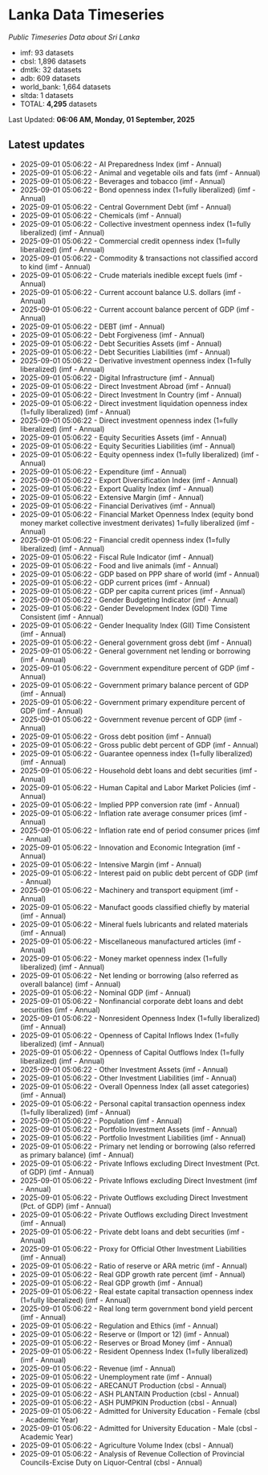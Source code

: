 # Lanka Data Timeseries
*Public Timeseries Data about Sri Lanka*

* imf: 93 datasets
* cbsl: 1,896 datasets
* dmtlk: 32 datasets
* adb: 609 datasets
* world_bank: 1,664 datasets
* sltda: 1 datasets
* TOTAL: **4,295** datasets

Last Updated: **06:06 AM, Monday, 01 September, 2025**

## Latest updates

* 2025-09-01 05:06:22 - AI Preparedness Index (imf - Annual)
* 2025-09-01 05:06:22 - Animal and vegetable oils and fats (imf - Annual)
* 2025-09-01 05:06:22 - Beverages and tobacco (imf - Annual)
* 2025-09-01 05:06:22 - Bond openness index (1=fully liberalized) (imf - Annual)
* 2025-09-01 05:06:22 - Central Government Debt (imf - Annual)
* 2025-09-01 05:06:22 - Chemicals (imf - Annual)
* 2025-09-01 05:06:22 - Collective investment openness index (1=fully liberalized) (imf - Annual)
* 2025-09-01 05:06:22 - Commercial credit openness index (1=fully liberalized) (imf - Annual)
* 2025-09-01 05:06:22 - Commodity & transactions not classified accord to kind (imf - Annual)
* 2025-09-01 05:06:22 - Crude materials inedible except fuels (imf - Annual)
* 2025-09-01 05:06:22 - Current account balance U.S. dollars (imf - Annual)
* 2025-09-01 05:06:22 - Current account balance percent of GDP (imf - Annual)
* 2025-09-01 05:06:22 - DEBT (imf - Annual)
* 2025-09-01 05:06:22 - Debt Forgiveness (imf - Annual)
* 2025-09-01 05:06:22 - Debt Securities Assets (imf - Annual)
* 2025-09-01 05:06:22 - Debt Securities Liabilities (imf - Annual)
* 2025-09-01 05:06:22 - Derivative investment openness index (1=fully liberalized) (imf - Annual)
* 2025-09-01 05:06:22 - Digital Infrastructure (imf - Annual)
* 2025-09-01 05:06:22 - Direct Investment Abroad (imf - Annual)
* 2025-09-01 05:06:22 - Direct Investment In Country (imf - Annual)
* 2025-09-01 05:06:22 - Direct investment liquidation openness index (1=fully liberalized) (imf - Annual)
* 2025-09-01 05:06:22 - Direct investment openness index (1=fully liberalized) (imf - Annual)
* 2025-09-01 05:06:22 - Equity Securities Assets (imf - Annual)
* 2025-09-01 05:06:22 - Equity Securities Liabilities (imf - Annual)
* 2025-09-01 05:06:22 - Equity openness index (1=fully liberalized) (imf - Annual)
* 2025-09-01 05:06:22 - Expenditure (imf - Annual)
* 2025-09-01 05:06:22 - Export Diversification Index (imf - Annual)
* 2025-09-01 05:06:22 - Export Quality Index (imf - Annual)
* 2025-09-01 05:06:22 - Extensive Margin (imf - Annual)
* 2025-09-01 05:06:22 - Financial Derivatives (imf - Annual)
* 2025-09-01 05:06:22 - Financial Market Openness Index (equity bond money market collective investment derivates) 1=fully liberalized (imf - Annual)
* 2025-09-01 05:06:22 - Financial credit openness index (1=fully liberalized) (imf - Annual)
* 2025-09-01 05:06:22 - Fiscal Rule Indicator (imf - Annual)
* 2025-09-01 05:06:22 - Food and live animals (imf - Annual)
* 2025-09-01 05:06:22 - GDP based on PPP share of world (imf - Annual)
* 2025-09-01 05:06:22 - GDP current prices (imf - Annual)
* 2025-09-01 05:06:22 - GDP per capita current prices (imf - Annual)
* 2025-09-01 05:06:22 - Gender Budgeting Indicator (imf - Annual)
* 2025-09-01 05:06:22 - Gender Development Index (GDI) Time Consistent (imf - Annual)
* 2025-09-01 05:06:22 - Gender Inequality Index (GII) Time Consistent (imf - Annual)
* 2025-09-01 05:06:22 - General government gross debt (imf - Annual)
* 2025-09-01 05:06:22 - General government net lending or borrowing (imf - Annual)
* 2025-09-01 05:06:22 - Government expenditure percent of GDP (imf - Annual)
* 2025-09-01 05:06:22 - Government primary balance percent of GDP (imf - Annual)
* 2025-09-01 05:06:22 - Government primary expenditure percent of GDP (imf - Annual)
* 2025-09-01 05:06:22 - Government revenue percent of GDP (imf - Annual)
* 2025-09-01 05:06:22 - Gross debt position (imf - Annual)
* 2025-09-01 05:06:22 - Gross public debt percent of GDP (imf - Annual)
* 2025-09-01 05:06:22 - Guarantee openness index (1=fully liberalized) (imf - Annual)
* 2025-09-01 05:06:22 - Household debt loans and debt securities (imf - Annual)
* 2025-09-01 05:06:22 - Human Capital and Labor Market Policies (imf - Annual)
* 2025-09-01 05:06:22 - Implied PPP conversion rate (imf - Annual)
* 2025-09-01 05:06:22 - Inflation rate average consumer prices (imf - Annual)
* 2025-09-01 05:06:22 - Inflation rate end of period consumer prices (imf - Annual)
* 2025-09-01 05:06:22 - Innovation and Economic Integration (imf - Annual)
* 2025-09-01 05:06:22 - Intensive Margin (imf - Annual)
* 2025-09-01 05:06:22 - Interest paid on public debt percent of GDP (imf - Annual)
* 2025-09-01 05:06:22 - Machinery and transport equipment (imf - Annual)
* 2025-09-01 05:06:22 - Manufact goods classified chiefly by material (imf - Annual)
* 2025-09-01 05:06:22 - Mineral fuels lubricants and related materials (imf - Annual)
* 2025-09-01 05:06:22 - Miscellaneous manufactured articles (imf - Annual)
* 2025-09-01 05:06:22 - Money market openness index (1=fully liberalized) (imf - Annual)
* 2025-09-01 05:06:22 - Net lending or borrowing (also referred as overall balance) (imf - Annual)
* 2025-09-01 05:06:22 - Nominal GDP (imf - Annual)
* 2025-09-01 05:06:22 - Nonfinancial corporate debt loans and debt securities (imf - Annual)
* 2025-09-01 05:06:22 - Nonresident Openness Index (1=fully liberalized) (imf - Annual)
* 2025-09-01 05:06:22 - Openness of Capital Inflows Index (1=fully liberalized) (imf - Annual)
* 2025-09-01 05:06:22 - Openness of Capital Outflows Index (1=fully liberalized) (imf - Annual)
* 2025-09-01 05:06:22 - Other Investment Assets (imf - Annual)
* 2025-09-01 05:06:22 - Other Investment Liabilities (imf - Annual)
* 2025-09-01 05:06:22 - Overall Openness Index (all asset categories) (imf - Annual)
* 2025-09-01 05:06:22 - Personal capital transaction openness index (1=fully liberalized) (imf - Annual)
* 2025-09-01 05:06:22 - Population (imf - Annual)
* 2025-09-01 05:06:22 - Portfolio Investment Assets (imf - Annual)
* 2025-09-01 05:06:22 - Portfolio Investment Liabilities (imf - Annual)
* 2025-09-01 05:06:22 - Primary net lending or borrowing (also referred as primary balance) (imf - Annual)
* 2025-09-01 05:06:22 - Private Inflows excluding Direct Investment (Pct. of GDP) (imf - Annual)
* 2025-09-01 05:06:22 - Private Inflows excluding Direct Investment (imf - Annual)
* 2025-09-01 05:06:22 - Private Outflows excluding Direct Investment (Pct. of GDP) (imf - Annual)
* 2025-09-01 05:06:22 - Private Outflows excluding Direct Investment (imf - Annual)
* 2025-09-01 05:06:22 - Private debt loans and debt securities (imf - Annual)
* 2025-09-01 05:06:22 - Proxy for Official Other Investment Liabilities (imf - Annual)
* 2025-09-01 05:06:22 - Ratio of reserve or ARA metric (imf - Annual)
* 2025-09-01 05:06:22 - Real GDP growth rate percent (imf - Annual)
* 2025-09-01 05:06:22 - Real GDP growth (imf - Annual)
* 2025-09-01 05:06:22 - Real estate capital transaction openness index (1=fully liberalized) (imf - Annual)
* 2025-09-01 05:06:22 - Real long term government bond yield percent (imf - Annual)
* 2025-09-01 05:06:22 - Regulation and Ethics (imf - Annual)
* 2025-09-01 05:06:22 - Reserve or (Import or 12) (imf - Annual)
* 2025-09-01 05:06:22 - Reserves or Broad Money (imf - Annual)
* 2025-09-01 05:06:22 - Resident Openness Index (1=fully liberalized) (imf - Annual)
* 2025-09-01 05:06:22 - Revenue (imf - Annual)
* 2025-09-01 05:06:22 - Unemployment rate (imf - Annual)
* 2025-09-01 05:06:22 - ARECANUT Production (cbsl - Annual)
* 2025-09-01 05:06:22 - ASH PLANTAIN Production (cbsl - Annual)
* 2025-09-01 05:06:22 - ASH PUMPKIN Production (cbsl - Annual)
* 2025-09-01 05:06:22 - Admitted for University Education - Female (cbsl - Academic Year)
* 2025-09-01 05:06:22 - Admitted for University Education - Male (cbsl - Academic Year)
* 2025-09-01 05:06:22 - Agriculture Volume Index (cbsl - Annual)
* 2025-09-01 05:06:22 - Analysis of Revenue Collection of Provincial Councils-Excise Duty on Liquor-Central (cbsl - Annual)